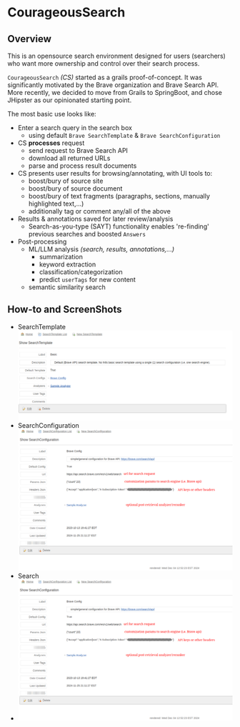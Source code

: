 # CourageousSearch

## Overview

This is an opensource search environment designed for users (searchers) who want more ownership and control over their search process.

`CourageousSearch` _(CS)_ started as a grails proof-of-concept. It was significantly motivated by the Brave organization and Brave Search API. More recently, we decided to move from Grails to SpringBoot, and chose JHipster as our opinionated starting point.

The most basic use looks like:

- Enter a search query in the search box
  - using default `Brave SearchTemplate` & `Brave SearchConfiguration`
- CS **processes** request
  - send request to Brave Search API
  - download all returned URLs
  - parse and process result documents
- CS presents user results for browsing/annotating, with UI tools to:
  - boost/bury of source site
  - boost/bury of source document
  - boost/bury of text fragments (paragraphs, sections, manually highlighted text,...)
  - additionally tag or comment any/all of the above
- Results & annotations saved for later review/analysis
  - Search-as-you-type (SAYT) functionality enables 're-finding' previous searches and boosted `Answers`
- Post-processing
  - ML/LLM analysis _(search, results, annotations,...)_
    - summarization
    - keyword extraction
    - classification/categorization
    - predict `userTags` for new content
  - semantic similarity search

## How-to and ScreenShots

- SearchTemplate
  ![BraveSearchTemplate](./src/main/resources/documentation/searchTemplate.brave-1.png)
- SearchConfiguration
  ![BraveSearchConfiguration](./src/main/resources/documentation/searchConfig.brave-1.png)
- Search
- ![BraveSearch](./src/main/resources/documentation/searchConfig.brave-1.png)
